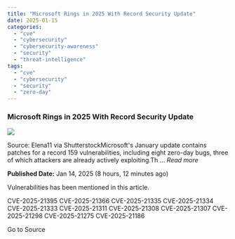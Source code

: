 ```yaml
---
title: "Microsoft Rings in 2025 With Record Security Update"
date: 2025-01-15
categories: 
  - "cve"
  - "cybersecurity"
  - "cybersecurity-awareness"
  - "security"
  - "threat-intelligence"
tags: 
  - "cve"
  - "cybersecurity"
  - "security"
  - "zero-day"
---
```


### Microsoft Rings in 2025 With Record Security Update

![](https://upload.cvefeed.io/news/24145/thumbnail.jpg)

Source: Elena11 via ShutterstockMicrosoft's January update contains patches for a record 159 vulnerabilities, including eight zero-day bugs, three of which attackers are already actively exploiting.Th ... _Read more_

**Published Date:** Jan 14, 2025 (8 hours, 12 minutes ago)

Vulnerabilities has been mentioned in this article.

CVE-2025-21395 CVE-2025-21366 CVE-2025-21335 CVE-2025-21334 CVE-2025-21333 CVE-2025-21311 CVE-2025-21308 CVE-2025-21307 CVE-2025-21298 CVE-2025-21275 CVE-2025-21186

Go to Source

